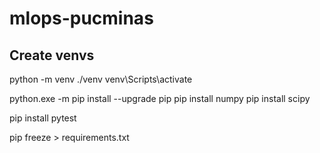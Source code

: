 # mlops-pucminas


## Create venvs
python -m venv ./venv
venv\Scripts\activate

python.exe -m pip install --upgrade pip
pip install numpy
pip install scipy

pip install pytest


pip freeze > requirements.txt